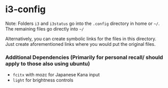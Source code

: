 # i3-config
Note: Folders ```i3``` and ```i3status``` go into the ```.config``` directory in home or ```~/```. The remaining files go directly into ```~/```

Alternatively, you can create symbolic links for the files in this directory. Just create aforementioned links where you would put the original files.

### Additional Dependencies (Primarily for personal recall/ should apply to those also using ubuntu)
* ```fcitx``` with mozc for Japanese Kana input
* ```light``` for brightness controls

